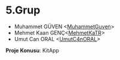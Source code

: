 # 5.Grup

- Muhammet GÜVEN <[MuhammetGuven](https://github.com/MuhammetGuven)>
- Mehmet Kaan GENÇ<[MehmetKaTR](https://github.com/MehmetKaTR)>
- Umut Can ORAL <[UmutC4nORAL](https://github.com/UmutC4nORAL)>
 
**Proje Konusu**: KitApp
